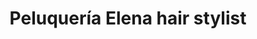 ---
title: "Peluquería Elena hair stylist"
url: /torrevieja/peluqueria-elena-hair-stylist/
shop: Friseur
---
